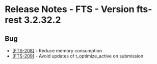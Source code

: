Release Notes - FTS - Version fts-rest 3.2.32.2
===============================================

## Bug
* [[FTS-208]](https://its.cern.ch/jira/browse/FTS-208) - Reduce memory consumption
* [[FTS-209]](https://its.cern.ch/jira/browse/FTS-209) - Avoid updates of t_optimize_active on submission
